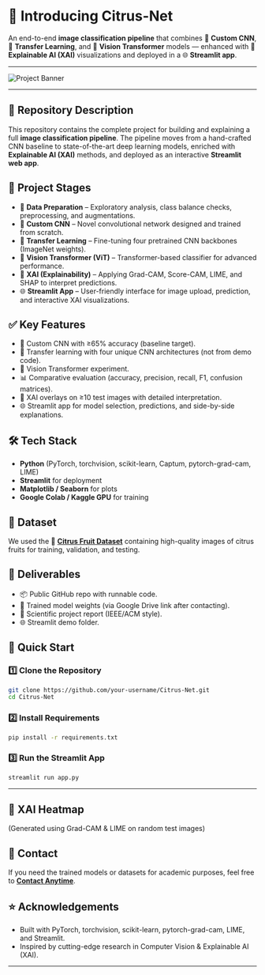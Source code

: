 # 🍊 Introducing **Citrus-Net**  

An end-to-end **image classification pipeline** that combines 🧱 **Custom CNN**, 🔁 **Transfer Learning**, and 🔭 **Vision Transformer** models — enhanced with 🧩 **Explainable AI (XAI)** visualizations and deployed in a 🌐 **Streamlit app**.  

---

![Project Banner]([https://dummyimage.com/1200x400/000/fff&text=Citrus-Net+Project+Banner](https://i.pinimg.com/1200x/78/35/de/7835dec62d0c7a980cf778ee4f305504.jpg))  

---

## 📌 Repository Description  
This repository contains the complete project for building and explaining a full **image classification pipeline**. The pipeline moves from a hand-crafted CNN baseline to state-of-the-art deep learning models, enriched with **Explainable AI (XAI)** methods, and deployed as an interactive **Streamlit web app**.  



## 🚀 Project Stages  
- 🔎 **Data Preparation** – Exploratory analysis, class balance checks, preprocessing, and augmentations.  
- 🧱 **Custom CNN** – Novel convolutional network designed and trained from scratch.  
- 🔁 **Transfer Learning** – Fine-tuning four pretrained CNN backbones (ImageNet weights).  
- 🔭 **Vision Transformer (ViT)** – Transformer-based classifier for advanced performance.  
- 🧩 **XAI (Explainability)** – Applying Grad-CAM, Score-CAM, LIME, and SHAP to interpret predictions.  
- 🌐 **Streamlit App** – User-friendly interface for image upload, prediction, and interactive XAI visualizations.



## ✅ Key Features  
- 🧱 Custom CNN with ≥65% accuracy (baseline target).  
- 🔁 Transfer learning with four unique CNN architectures (not from demo code).  
- 🔭 Vision Transformer experiment.  
- 📊 Comparative evaluation (accuracy, precision, recall, F1, confusion matrices).  
- 🧩 XAI overlays on ≥10 test images with detailed interpretation.  
- 🌐 Streamlit app for model selection, predictions, and side-by-side explanations.  



## 🛠️ Tech Stack  
- **Python** (PyTorch, torchvision, scikit-learn, Captum, pytorch-grad-cam, LIME)  
- **Streamlit** for deployment  
- **Matplotlib / Seaborn** for plots  
- **Google Colab / Kaggle GPU** for training  



## 📂 Dataset  
We used the 🍊 [**Citrus Fruit Dataset**](https://data.mendeley.com/datasets/bxfgvsn9kw/6) containing high-quality images of citrus fruits for training, validation, and testing.  



## 📑 Deliverables  
- 📦 Public GitHub repo with runnable code.  
- 💾 Trained model weights (via Google Drive link after contacting).  
- 📄 Scientific project report (IEEE/ACM style).  
- 🌐 Streamlit demo folder.



## 🚀 Quick Start  

### 1️⃣ Clone the Repository  
```bash
git clone https://github.com/your-username/Citrus-Net.git
cd Citrus-Net
```

### 2️⃣ Install Requirements
```bash
pip install -r requirements.txt
```

### 3️⃣ Run the Streamlit App
```bash
streamlit run app.py
```
---

## 📸 XAI Heatmap
(Generated using Grad-CAM & LIME on random test images)

## 📧 Contact
If you need the trained models or datasets for academic purposes, feel free to [**Contact Anytime**](mailto:heyneeddev@gmail.com).

## ⭐ Acknowledgements
- Built with PyTorch, torchvision, scikit-learn, pytorch-grad-cam, LIME, and Streamlit.
- Inspired by cutting-edge research in Computer Vision & Explainable AI (XAI).


---


